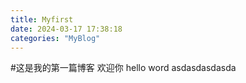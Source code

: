 ```yaml
---
title: Myfirst
date: 2024-03-17 17:38:18
categories: "MyBlog"
---
```

 #这是我的第一篇博客
 欢迎你
    hello word asdasdasdasda